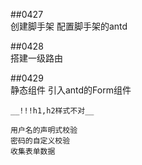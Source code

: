 ##0427   
    创建脚手架
    配置脚手架的antd

##0428   
    搭建一级路由

##0429   
    静态组件
    引入antd的Form组件

    __!!!h1,h2样式不对__

    用户名的声明式校验
    密码的自定义校验
    收集表单数据

